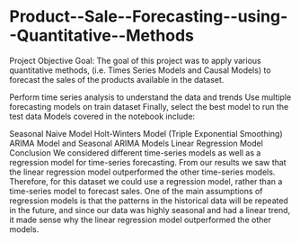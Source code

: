 # Product--Sale--Forecasting--using--Quantitative--Methods
Project Objective Goal: The goal of this project was to apply various quantitative methods, (i.e. Times Series Models and Causal Models) to forecast the sales of the products available in the dataset.

Perform time series analysis to understand the data and trends Use multiple forecasting models on train dataset Finally, select the best model to run the test data Models covered in the notebook include:

Seasonal Naive Model Holt-Winters Model (Triple Exponential Smoothing) ARIMA Model and Seasonal ARIMA Models Linear Regression Model Conclusion We considered different time-series models as well as a regression model for time-series forecasting. From our results we saw that the linear regression model outperformed the other time-series models. Therefore, for this dataset we could use a regression model, rather than a time-series model to forecast sales. One of the main assumptions of regression models is that the patterns in the historical data will be repeated in the future, and since our data was highly seasonal and had a linear trend, it made sense why the linear regression model outperformed the other models.
